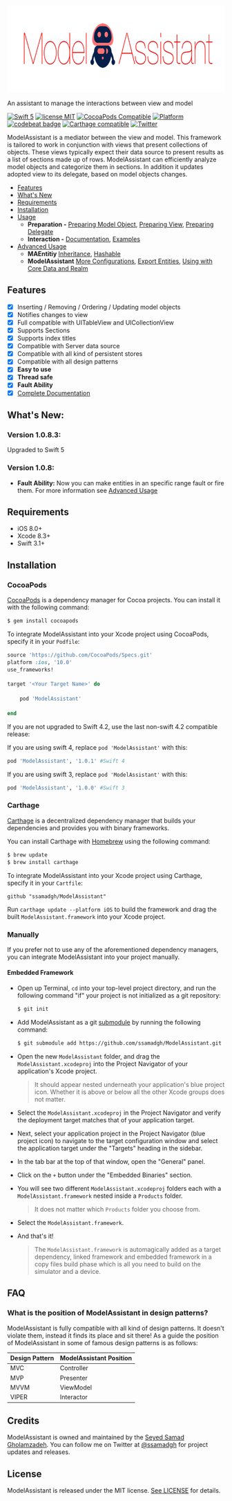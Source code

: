 
<p align="center"><img src="HeaderImage/HeaderImage.png" width="800" height="200"/>

 An assistant to manage the interactions between view and model


[![Swift 5](https://img.shields.io/badge/Swift-5-orange.svg?style=flat)](https://developer.apple.com/swift/)
[![license MIT](https://img.shields.io/cocoapods/l/ModelAssistant.svg)](https://github.com/ssamadgh/ModelAssistant/blob/master/LICENSE)
[![CocoaPods Compatible](https://img.shields.io/cocoapods/v/ModelAssistant.svg)](https://img.shields.io/cocoapods/v/ModelAssistant.svg)
[![Platform](https://img.shields.io/cocoapods/p/ModelAssistant.svg?style=flat)](https://ssamadgh.github.io/ModelAssistant)
[![codebeat badge](https://codebeat.co/badges/b9643fd8-9f23-49e6-82ae-f43de233ca8a)](https://codebeat.co/projects/github-com-ssamadgh-modelassistant-master)
[![Carthage compatible](https://img.shields.io/badge/Carthage-compatible-4BC51D.svg?style=flat)](https://github.com/Carthage/Carthage)
[![Twitter](https://img.shields.io/badge/twitter-@ssamadgh-blue.svg?style=flat)](https://twitter.com/ssamadgh)


ModelAssistant is a mediator between the view and model. This framework is tailored to work in conjunction with views that present collections of objects. 
These views typically expect their data source to present results as a list of sections made up of rows. ModelAssistant can efficiently analyze model objects and categorize them in sections. In addition it updates adopted view to its delegate, based on model objects changes.

- [Features](#features)
- [What's New](#what's-New)
- [Requirements](#requirements)
- [Installation](#installation)
- [Usage](https://github.com/ssamadgh/ModelAssistant/blob/master/Documentation/Usage.md)
	- **Preparation -** [Preparing Model Object](https://github.com/ssamadgh/ModelAssistant/blob/master/Documentation/Usage.md#preparing-model-object), [Preparing View](https://github.com/ssamadgh/ModelAssistant/blob/master/Documentation/Usage.md#preparing-view), [Preparing Delegate](https://github.com/ssamadgh/ModelAssistant/blob/master/Documentation/Usage.md#preparing-delegate)
	- **Interaction -** [Documentation](https://github.com/ssamadgh/ModelAssistant/blob/master/Documentation/Usage.md#documentation), [Examples](https://github.com/ssamadgh/ModelAssistant/blob/master/Documentation/Usage.md#examples)
- [Advanced Usage](https://github.com/ssamadgh/ModelAssistant/blob/master/Documentation/AdvancedUsage.md)
	- **MAEntitiy** [Inheritance](https://github.com/ssamadgh/ModelAssistant/blob/master/Documentation/AdvancedUsage.md#inheritance), [Hashable](https://github.com/ssamadgh/ModelAssistant/blob/master/Documentation/AdvancedUsage.md#hashable)
	- **ModelAssistant** [More Configurations](https://github.com/ssamadgh/ModelAssistant/blob/master/Documentation/AdvancedUsage.md#more-configurations), [Export Entities](https://github.com/ssamadgh/ModelAssistant/blob/master/Documentation/AdvancedUsage.md#export-entities), [Using with Core Data and Realm](https://github.com/ssamadgh/ModelAssistant/blob/master/Documentation/AdvancedUsage.md#using-with-core-data-and-realm)


## Features
- [x] Inserting / Removing / Ordering / Updating model objects
- [x] Notifies changes to view
- [x] Full compatible with UITableView and UICollectionView
- [x] Supports Sections
- [x] Supports index titles
- [x] Compatible with Server data source
- [x] Compatible with all kind of persistent stores
- [x] Compatible with all design patterns
- [x] **Easy to use**
- [x] **Thread safe**
- [x] **Fault Ability**
- [x] [Complete Documentation](https://ssamadgh.github.io/ModelAssistant/)

## What's New:
### Version 1.0.8.3:

Upgraded to Swift 5
	
### Version 1.0.8:
- **Fault Ability:**  Now you can make entities in an specific range fault or fire them. For more information see [Advanced Usage](https://github.com/ssamadgh/ModelAssistant/blob/master/Documentation/AdvancedUsage.md#mafaultable)


## Requirements

- iOS 8.0+ 
- Xcode 8.3+
- Swift 3.1+

## Installation

### CocoaPods

[CocoaPods](https://cocoapods.org) is a dependency manager for Cocoa projects. You can install it with the following command:

```bash
$ gem install cocoapods
```

To integrate ModelAssistant into your Xcode project using CocoaPods, specify it in your `Podfile`:

```ruby
source 'https://github.com/CocoaPods/Specs.git'
platform :ios, '10.0'
use_frameworks!

target '<Your Target Name>' do

    pod 'ModelAssistant'
    
end

```
If you are not upgraded to Swift 4.2, use the last non-swift 4.2 compatible release:

If you are using swift 4, replace `pod 'ModelAssistant'` with this:

```ruby
pod 'ModelAssistant', '1.0.1' #Swift 4
```
 
 If you are using swift 3, replace `pod 'ModelAssistant'` with this:

```ruby 
pod 'ModelAssistant', '1.0.0' #Swift 3
```
### Carthage

[Carthage](https://github.com/Carthage/Carthage) is a decentralized dependency manager that builds your dependencies and provides you with binary frameworks.

You can install Carthage with [Homebrew](https://brew.sh/) using the following command:

```bash
$ brew update
$ brew install carthage
```

To integrate ModelAssistant into your Xcode project using Carthage, specify it in your `Cartfile`:

```ogdl
github "ssamadgh/ModelAssistant"
```

Run `carthage update --platform iOS` to build the framework and drag the built `ModelAssistant.framework` into your Xcode project.

### Manually

If you prefer not to use any of the aforementioned dependency managers, you can integrate ModelAssistant into your project manually.

#### Embedded Framework

- Open up Terminal, `cd` into your top-level project directory, and run the following command "if" your project is not initialized as a git repository:

  ```bash
  $ git init
  ```

- Add ModelAssistant as a git [submodule](https://git-scm.com/docs/git-submodule) by running the following command:

  ```bash
  $ git submodule add https://github.com/ssamadgh/ModelAssistant.git
  ```

- Open the new `ModelAssistant` folder, and drag the `ModelAssistant.xcodeproj` into the Project Navigator of your application's Xcode project.

    > It should appear nested underneath your application's blue project icon. Whether it is above or below all the other Xcode groups does not matter.

- Select the `ModelAssistant.xcodeproj` in the Project Navigator and verify the deployment target matches that of your application target.
- Next, select your application project in the Project Navigator (blue project icon) to navigate to the target configuration window and select the application target under the "Targets" heading in the sidebar.
- In the tab bar at the top of that window, open the "General" panel.
- Click on the `+` button under the "Embedded Binaries" section.
- You will see two different `ModelAssistant.xcodeproj` folders each with a `ModelAssistant.framework` nested inside a `Products` folder.

    > It does not matter which `Products` folder you choose from.

- Select the `ModelAssistant.framework`.


- And that's it!

  > The `ModelAssistant.framework` is automagically added as a target dependency, linked framework and embedded framework in a copy files build phase which is all you need to build on the simulator and a device.
  

## FAQ

### What is the position of ModelAssistant in design patterns?
ModelAssistant is fully compatible with all kind of design patterns. It doesn't violate them, instead it finds its place and sit there!
As a guide the position of ModelAssistant in some of famous design patterns is as follows:

Design Pattern  | ModelAssistant Position
------------- | -------------
MVC | Controller
MVP  | Presenter
MVVM  | ViewModel
VIPER  | Interactor


## Credits

ModelAssistant is owned and maintained by the [Seyed Samad Gholamzadeh](http://ssamadgh@gmail.com). You can follow me on Twitter at [@ssamadgh](https://twitter.com/ssamadgh) for project updates and releases.

## License

ModelAssistant is released under the MIT license. [See LICENSE](https://github.com/ssamadgh/ModelAssistant/blob/master/LICENSE) for details.
